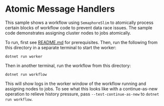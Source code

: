 # Atomic Message Handlers

This sample shows a workflow using `SemaphoreSlim` to atomically process certain blocks of workflow code to prevent data
race issues. The sample code demonstrates assigning cluster nodes to jobs atomically.

To run, first see [README.md](../../README.md) for prerequisites. Then, run the following from this directory
in a separate terminal to start the worker:

    dotnet run worker

Then in another terminal, run the workflow from this directory:

    dotnet run workflow

This will show logs in the worker window of the workflow running and assigning nodes to jobs. To see what this looks
like with a continue-as-new operation to relieve history pressure, pass `--test-continue-as-new` to
`dotnet run workflow`.
